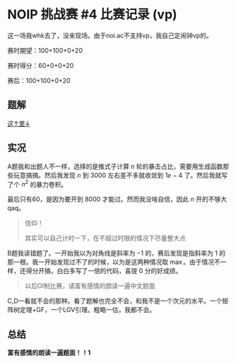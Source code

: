 # NOIP 挑战赛 #4 比赛记录 (vp)

这一场我whk去了，没来现场。由于noi.ac不支持vp，我自己定闹钟vp的。

赛时期望：100+100+0+20

赛时得分：60+0+0+20

赛后：100+100+0+20

## 题解

[这↑里↓](/zhu/contests/NOIP-Cl-4-sol.pdf)

## 实况

A题我和出题人不一样，选择的是推式子计算 $n$ 轮的暴击占比，需要用生成函数那些玩意搞搞。然后我发现 $n$ 到 $3000$ 左右差不多就收敛到 $1e-4$ 了。然后我就写了个 $n^2$ 的暴力卷积。

最后只有60，是因为要开到 $8000$ 才能过。然而我没啥自信，因此 $n$ 开的不够大qaq。

> 信仰！
> 
> 其实可以自己计时一下，在不超过时限的情况下尽量整大点

B题我读错题了。一开始我以为对角线是斜率为 $-1$ 的，赛后发现是指斜率为 $1$ 的那一根。我一开始发现过不了的时候，以为是这两种情况取 $\max$。由于情况不一样，还得分开搞，白白多写了一倍的代码，喜提 $0$ 分的好成绩。

> 以后OI制比赛，请富有感情的朗读一遍中文题面

C,D一看就不会的那种。看了题解也完全不会，和我不是一个次元的水平。一个矩阵树定理+GF，一个LGV引理。粗略一估，我都不会。

## 总结

**富有感情的朗读一遍题面！！1**